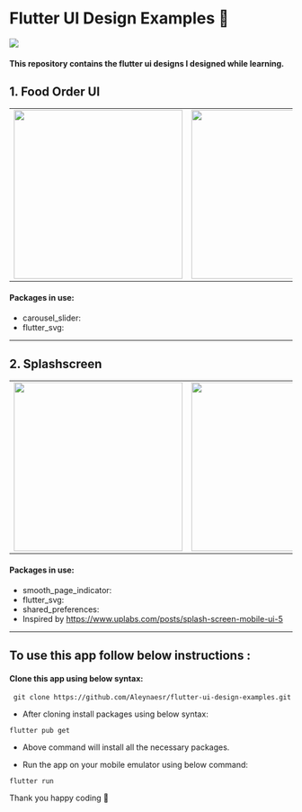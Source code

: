 # Flutter UI Design Examples 🎈
<a href="https://hits.seeyoufarm.com"><img src="https://hits.seeyoufarm.com/api/count/incr/badge.svg?url=https%3A%2F%2Fgithub.com%2Faleynaesr&count_bg=%23151515&title_bg=%23FF7BD4&icon=flutter.svg&icon_color=%2302D8FF&title=hits&edge_flat=false"/></a>

#### This repository contains the flutter ui designs I designed while learning.


## 1. Food Order UI

 <table>
   <tbody>
      <tr>
         <td><img src="https://user-images.githubusercontent.com/45822686/153002620-ea16f249-18ef-4391-8e5e-8e12469b7303.png" height=300pm></td>
         <td><img src="https://user-images.githubusercontent.com/45822686/153004094-6af7f1aa-346d-4646-827f-af4bc4ca56f7.png" height=300pm></td>
         <td><img src="https://user-images.githubusercontent.com/45822686/153004108-7806141f-e1ce-4384-a5d1-9629623f3fb7.png"height=300pm></td>
         <td><img src="https://user-images.githubusercontent.com/45822686/153003541-1021586d-72cb-4110-ac5f-7502b796ee5c.png" height=300pm></td>
         <td><img src="https://user-images.githubusercontent.com/45822686/153003549-458f65ef-87a9-46d4-a69e-761dfea13f5e.png"height=300pm></td>
      </tr>
   </tbody>
</table>

#### Packages in use:

* carousel_slider:
* flutter_svg:
 
<hr> </hr>

## 2. Splashscreen
 
 <table>
   <tbody>
      <tr>
         <td><img src="https://user-images.githubusercontent.com/45822686/154040518-a30ca38a-5721-4090-a886-a7aa41abb8fe.png" height=300pm></td>
         <td><img src="https://user-images.githubusercontent.com/45822686/154040528-944f6fd6-dd3f-42d3-9f73-2627e31894da.png" height=300pm></td>
         <td><img src="https://user-images.githubusercontent.com/45822686/154040540-876042c1-80fb-4cc9-931b-55f4a341406b.png"height=300pm></td>
         <td><img src="https://user-images.githubusercontent.com/45822686/154040545-7cec54ae-b16c-4fe7-8a3a-e865c2fb6870.png" height=300pm></td>
      </tr>
   </tbody>
</table>

#### Packages in use:

* smooth_page_indicator:  
* flutter_svg: 
* shared_preferences:  
* Inspired by https://www.uplabs.com/posts/splash-screen-mobile-ui-5
 
<hr> </hr>

## To use this app follow below instructions :
#### Clone this app using below syntax:

``` git clone https://github.com/Aleynaesr/flutter-ui-design-examples.git```

* After cloning install packages using below syntax:

``` flutter pub get ```

* Above command will install all the necessary packages.

* Run the app on your mobile emulator using below command:

``` flutter run ```

Thank you happy coding  🎈
